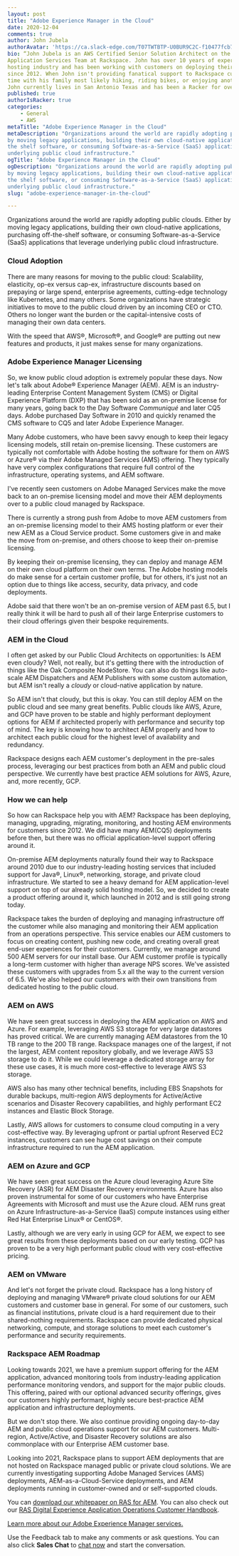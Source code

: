 ```yaml
---
layout: post
title: "Adobe Experience Manager in the Cloud"
date: 2020-12-04
comments: true
author: John Jubela
authorAvatar: 'https://ca.slack-edge.com/T07TWTBTP-U0BUR9C2C-f10477fcb7d9-512'
bio: “John Jubela is an AWS Certified Senior Solution Architect on the Rackspace
Application Services Team at Rackspace. John has over 10 years of experience in the cloud
hosting industry and has been working with customers on deploying their AEM applications
since 2012. When John isn't providing fanatical support to Rackspace customers, he spends
time with his family most likely hiking, riding bikes, or enjoying another outdoor activity.
John currently lives in San Antonio Texas and has been a Racker for over 10 years.”
published: true
authorIsRacker: true
categories:
    - General
    - AWS
metaTitle: "Adobe Experience Manager in the Cloud"
metaDescription: "Organizations around the world are rapidly adopting public clouds. Either
by moving legacy applications, building their own cloud-native applications, purchasing off
the shelf software, or consuming Software-as-a-Service (SaaS) applications that leverage
underlying public cloud infrastructure."
ogTitle: "Adobe Experience Manager in the Cloud"
ogDescription: "Organizations around the world are rapidly adopting public clouds. Either
by moving legacy applications, building their own cloud-native applications, purchasing off
the shelf software, or consuming Software-as-a-Service (SaaS) applications that leverage
underlying public cloud infrastructure."
slug: "adobe-experience-manager-in-the-cloud"

---
```


Organizations around the world are rapidly adopting public clouds. Either by moving legacy
applications, building their own cloud-native applications, purchasing off-the-shelf
software, or consuming Software-as-a-Service (SaaS) applications that leverage underlying
public cloud infrastructure.

<!--more-->

### Cloud Adoption

There are many reasons for moving to the public cloud: Scalability, elasticity, op-ex
versus cap-ex, infrastructure discounts based on prepaying or large spend, enterprise
agreements, cutting-edge technology like Kubernetes, and many others. Some organizations
have strategic initiatives to move to the public cloud driven by an incoming CEO or CTO.
Others no longer want the burden or the capital-intensive costs of managing their own data
centers.

With the speed that AWS&reg;, Microsoft&reg;, and Google&reg; are putting out new features
and products, it just makes sense for many organizations.

### Adobe Experience Manager Licensing

So, we know public cloud adoption is extremely popular these days. Now let's talk about
Adobe&reg; Experience Manager (AEM). AEM is an industry-leading Enterprise Content Management
System (CMS) or Digital Experience Platform (DXP) that has been sold as an on-premise license
for many years, going back to the Day Software *Communiqué* and later CQ5 days. Adobe
purchased Day Software in 2010 and quickly renamed the CMS software to CQ5 and later Adobe
Experience Manager.

Many Adobe customers, who have been savvy enough to keep their legacy licensing models,
still retain on-premise licensing. These customers are typically not comfortable with Adobe
hosting the software for them on AWS or Azure&reg; via their Adobe Managed Services (AMS)
offering. They typically have very complex configurations that require full control of the
infrastructure, operating systems, and AEM software.

I've recently seen customers on Adobe Managed Services make the move back to an on-premise
licensing model and move their AEM deployments over to a public cloud managed by Rackspace.

There is currently a strong push from Adobe to move AEM customers from an on-premise
licensing model to their AMS hosting platform or ever their new AEM as a Cloud Service product.
Some customers give in and make the move from on-premise, and others choose to keep their
on-premise licensing.  

By keeping their on-premise licensing, they can deploy and manage AEM on their own cloud
platform on their own terms. The Adobe hosting models do make sense for a certain customer
profile, but for others, it's just not an option due to things like access, security, data
privacy, and code deployments.

Adobe said that there won't be an on-premise version of AEM past 6.5, but I really think
it will be hard to push all of their large Enterprise customers to their cloud offerings
given their bespoke requirements.

### AEM in the Cloud

I often get asked by our Public Cloud Architects on opportunities: Is AEM even cloudy? Well,
not really, but it's getting there with the introduction of things like the Oak Composite
NodeStore. You can also do things like auto-scale AEM Dispatchers and AEM Publishers with
some custom automation, but AEM isn't really a *cloudy* or cloud-native application by
nature.

So AEM isn't that cloudy, but this is okay. You can still deploy AEM on the public cloud
and see many great benefits. Public clouds like AWS, Azure, and GCP have proven to be stable
and highly performant deployment options for AEM if architected properly with performance
and security top of mind. The key is knowing how to architect AEM properly and how to
architect each public cloud for the highest level of availability and redundancy.

Rackspace designs each AEM customer's deployment in the pre-sales process, leveraging our
best practices from both an AEM and public cloud perspective. We currently have best
practice AEM solutions for AWS, Azure, and, more recently, GCP.

### How we can help

So how can Rackspace help you with AEM? Rackspace has been deploying, managing, upgrading,
migrating, monitoring, and hosting AEM environments for customers since 2012. We did have
many AEM(CQ5) deployments before then, but there was no official application-level support
offering around it.

On-premise AEM deployments naturally found their way to Rackspace around 2010 due to our
industry-leading hosting services that included support for Java&reg;, Linux&reg;,
networking, storage, and private cloud infrastructure. We started to see a heavy demand for
AEM application-level support on top of our already solid hosting model. So, we decided to
create a product offering around it, which launched in 2012 and is still going strong today.

Rackspace takes the burden of deploying and managing infrastructure off the customer while
also managing and monitoring their AEM application from an operations perspective. This
service enables our AEM customers to focus on creating content, pushing new code, and
creating overall great end-user experiences for their customers. Currently, we manage around
500 AEM servers for our install base. Our AEM customer profile is typically a long-term
customer with higher than average NPS scores. We've assisted these customers with upgrades
from 5.x all the way to the current version of 6.5. We've also helped our customers with
their own transitions from dedicated hosting to the public cloud.

### AEM on AWS

We have seen great success in deploying the AEM application on AWS and Azure. For example,
leveraging AWS S3 storage for very large datastores has proved critical. We are currently
managing AEM datastores from the 10 TB range to the 200 TB range. Rackspace manages one of
the largest, if not the largest, AEM content repository globally, and we leverage AWS S3
storage to do it. While we could leverage a dedicated storage array for these use cases,
it is much more cost-effective to leverage AWS S3 storage.

AWS also has many other technical benefits, including EBS Snapshots for durable backups,
multi-region AWS deployments for Active/Active scenarios and Disaster Recovery capabilities,
and highly performant EC2 instances and Elastic Block Storage.

Lastly, AWS allows for customers to consume cloud computing in a very cost-effective way.
By leveraging upfront or partial upfront Reserved EC2 instances, customers can see huge cost
savings on their compute infrastructure required to run the AEM application.

### AEM on Azure and GCP

We have seen great success on the Azure cloud leveraging Azure Site Recovery (ASR) for AEM
Disaster Recovery environments. Azure has also proven instrumental for some of our customers
who have Enterprise Agreements with Microsoft and must use the Azure cloud. AEM runs great
on Azure Infrastructure-as-a-Service (IaaS) compute instances using either Red Hat Enterprise
Linux&reg; or CentOS&reg;.

Lastly, although we are very early in using GCP for AEM, we expect to see great results
from these deployments based on our early testing. GCP has proven to be a very high
performant public cloud with very cost-effective pricing.

### AEM on VMware

And let's not forget the private cloud. Rackspace has a long history of deploying and
managing VMware&reg; private cloud solutions for our AEM customers and customer base in
general. For some of our customers, such as financial institutions, private cloud is a hard
requirement due to their shared-nothing requirements. Rackspace can provide dedicated
physical networking, compute, and storage solutions to meet each customer's performance and
security requirements.

### Rackspace AEM Roadmap

Looking towards 2021, we have a premium support offering for the AEM application, advanced
monitoring tools from industry-leading application performance monitoring vendors, and
support for the major public clouds. This offering, paired with our optional advanced
security offerings, gives our customers highly performant, highly secure best-practice AEM
application and infrastructure deployments.

But we don't stop there. We also continue providing ongoing day-to-day AEM and public cloud
operations support for our AEM customers. Multi-region, Active/Active, and Disaster Recovery
solutions are also commonplace with our Enterprise AEM customer base.

Looking into 2021, Rackspace plans to support AEM deployments that are not hosted on
Rackspace managed public or private cloud solutions. We are currently investigating
supporting Adobe Managed Services (AMS) deployments, AEM-as-a-Cloud-Service deployments,
and AEM deployments running in customer-owned and or self-supported clouds.

You can [download our whitepaper on RAS for AEM](https://www.rackspace.com/resources/rackspace-application-services-adobe-experience-manager).
You can also check out our [RAS Digital Experience Application Operations Customer Handbook](https://developer.rackspace.com/docs/dxp-customer-handbook/).

<a class="cta purple" id="cta" href="https://www.rackspace.com/applications/adobe-experience-manager">Learn more about our Adobe Experience Manager services.</a>

Use the Feedback tab to make any comments or ask questions. You can also click
**Sales Chat** to [chat now](https://www.rackspace.com/) and start the conversation.
